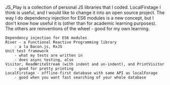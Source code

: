 JS_Play is a collection of personal JS libraries that I coded.  LocalFirstage I think is useful, and I would like to change it into an open source project.  The way I do dependency injection for ES6 modules is a new concept, but I don't know how useful it is (other than for academic learning purposes).  The others are reinventions of the wheel - good for my own learning.

	Dependency injection for ES6 modules
	River - a Functional Reactive Programming library
		- a la Bacon.js, RxJS
	Unit test framework
		- what my tests are written in
		- does async testing, also
	Visitor, ReadWriteStream (with indent and un-indent), and PrintVisitor
		- good for pretty printing
	LocalFirstage - offline-first database with same API as localForage
		- good when you want fast searching of your whole database
	